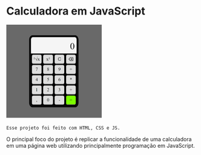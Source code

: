 # Calculadora em JavaScript

<a href="http://web-calculator-js.herokuapp.com">
    <img src="imgs/project.png" width=50% height=50% style="text-align: center">
</a>

`Esse projeto foi feito com HTML, CSS e JS.`

O principal foco do projeto é replicar a funcionalidade de uma calculadora em uma página web utilizando principalmente programação em JavaScript.